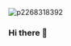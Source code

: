 ![p2268318392](https://user-images.githubusercontent.com/33683715/92297111-bdacc680-eef0-11ea-9aef-67c4118dd269.jpg)

### Hi there 👋 

